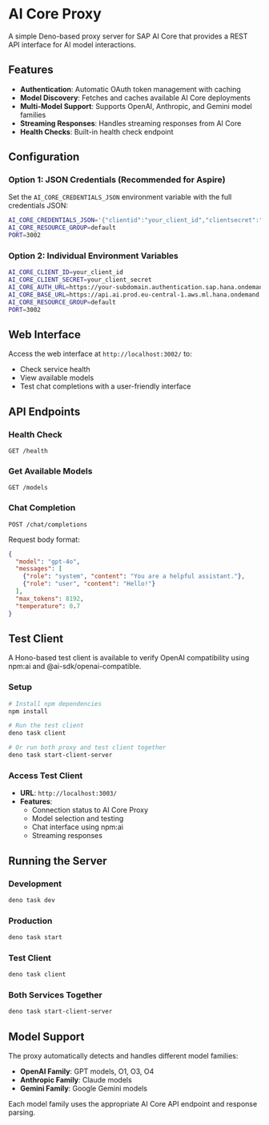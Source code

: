 # AI Core Proxy

A simple Deno-based proxy server for SAP AI Core that provides a REST API interface for AI model interactions.

## Features

- **Authentication**: Automatic OAuth token management with caching
- **Model Discovery**: Fetches and caches available AI Core deployments
- **Multi-Model Support**: Supports OpenAI, Anthropic, and Gemini model families
- **Streaming Responses**: Handles streaming responses from AI Core
- **Health Checks**: Built-in health check endpoint

## Configuration

### Option 1: JSON Credentials (Recommended for Aspire)

Set the `AI_CORE_CREDENTIALS_JSON` environment variable with the full credentials JSON:

```bash
AI_CORE_CREDENTIALS_JSON='{"clientid":"your_client_id","clientsecret":"your_secret","url":"https://auth.url","serviceurls":{"AI_API_URL":"https://api.url"}}'
AI_CORE_RESOURCE_GROUP=default
PORT=3002
```

### Option 2: Individual Environment Variables

```bash
AI_CORE_CLIENT_ID=your_client_id
AI_CORE_CLIENT_SECRET=your_client_secret
AI_CORE_AUTH_URL=https://your-subdomain.authentication.sap.hana.ondemand.com
AI_CORE_BASE_URL=https://api.ai.prod.eu-central-1.aws.ml.hana.ondemand.com
AI_CORE_RESOURCE_GROUP=default
PORT=3002
```

## Web Interface

Access the web interface at `http://localhost:3002/` to:
- Check service health
- View available models
- Test chat completions with a user-friendly interface

## API Endpoints

### Health Check
```
GET /health
```

### Get Available Models
```
GET /models
```

### Chat Completion
```
POST /chat/completions
```

Request body format:
```json
{
  "model": "gpt-4o",
  "messages": [
    {"role": "system", "content": "You are a helpful assistant."},
    {"role": "user", "content": "Hello!"}
  ],
  "max_tokens": 8192,
  "temperature": 0.7
}
```

## Test Client 

A Hono-based test client is available to verify OpenAI compatibility using npm:ai and @ai-sdk/openai-compatible.

### Setup
```bash
# Install npm dependencies
npm install

# Run the test client
deno task client

# Or run both proxy and test client together
deno task start-client-server
```

### Access Test Client
- **URL**: `http://localhost:3003/`
- **Features**:
  - Connection status to AI Core Proxy
  - Model selection and testing
  - Chat interface using npm:ai
  - Streaming responses

## Running the Server

### Development
```bash
deno task dev
```

### Production
```bash
deno task start
```

### Test Client
```bash
deno task client
```

### Both Services Together
```bash
deno task start-client-server
```

## Model Support

The proxy automatically detects and handles different model families:

- **OpenAI Family**: GPT models, O1, O3, O4
- **Anthropic Family**: Claude models
- **Gemini Family**: Google Gemini models

Each model family uses the appropriate AI Core API endpoint and response parsing.
